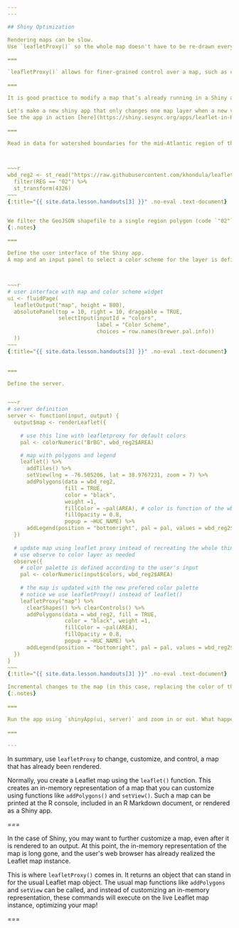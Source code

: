 ```yaml
---
---

## Shiny Optimization 

Rendering maps can be slow. 
Use `leafletProxy()` so the whole map doesn't have to be re-drawn every time the user input is updated.  

===

`leafletProxy()` allows for finer-grained control over a map, such as changing the color of a single polygon or adding a marker at the point of a click – without redrawing the entire map.

===

It is good practice to modify a map that’s already running in a Shiny app with a `leafletProxy()` function call in place of the `leaflet()` call, but otherwise use Leaflet function calls as normal.

Let's make a new shiny app that only changes one map layer when a new value is selected from an input widget.  
See the app in action [here](https://shiny.sesync.org/apps/leaflet-in-R-shinydemo2/). 

===

Read in data for watershed boundaries for the mid-Atlantic region of the USA.



~~~r
wbd_reg2 <- st_read("https://raw.githubusercontent.com/khondula/leaflet-in-R-shinydemo2/master/data/wbd_reg2.geojson") %>%
  filter(REG == "02") %>%
  st_transform(4326)
~~~
{:title="{{ site.data.lesson.handouts[3] }}" .no-eval .text-document}


We filter the GeoJSON shapefile to a single region polygon (code `"02"` is the mid-Atlantic) and transform to [EPSG:4326](https://epsg.io/4326) latitude-longitude coordinate system.
{:.notes}

===

Define the user interface of the Shiny app. 
A map and an input panel to select a color scheme for the layer is defined. 



~~~r
# user interface with map and color scheme widget
ui <- fluidPage(
  leafletOutput("map", height = 800),
  absolutePanel(top = 10, right = 10, draggable = TRUE,
                selectInput(inputId = "colors",
                            label = "Color Scheme",
                            choices = row.names(brewer.pal.info))
  ))
~~~
{:title="{{ site.data.lesson.handouts[3] }}" .no-eval .text-document}


===

Define the server.


~~~r
# server definition
server <- function(input, output) {
  output$map <- renderLeaflet({
    
    # use this line with leafletproxy for default colors
    pal <- colorNumeric("BrBG", wbd_reg2$AREA) 

    # map with polygons and legend
    leaflet() %>%
      addTiles() %>%
      setView(lng = -76.505206, lat = 38.9767231, zoom = 7) %>%
      addPolygons(data = wbd_reg2, 
                  fill = TRUE,
                  color = "black", 
                  weight =1,
                  fillColor = ~pal(AREA), # color is function of the wbd AREA column
                  fillOpacity = 0.8,
                  popup = ~HUC_NAME) %>%
      addLegend(position = "bottomright", pal = pal, values = wbd_reg2$AREA)
  })
  
  # update map using leaflet proxy instead of recreating the whole thing
  # use observe to color layer as needed
  observe({
    # color palette is defined according to the user's input
    pal <- colorNumeric(input$colors, wbd_reg2$AREA)
    
    # the map is updated with the new prefered color palette
    # notice we use leafletProxy() instead of leaflet()
    leafletProxy("map") %>%
      clearShapes() %>% clearControls() %>%
      addPolygons(data = wbd_reg2, fill = TRUE,
                  color = "black", weight =1,
                  fillColor = ~pal(AREA),
                  fillOpacity = 0.8,
                  popup = ~HUC_NAME) %>%
      addLegend(position = "bottomright", pal = pal, values = wbd_reg2$AREA)
  })
}
~~~
{:title="{{ site.data.lesson.handouts[3] }}" .no-eval .text-document}

Incremental changes to the map (in this case, replacing the color of the watershed boundaries) should be performed in an observer. Each independent set of things that can change should be managed in its own observer.
{:.notes}

===

Run the app using `shinyApp(ui, server)` and zoom in or out. What happens when you change the color scheme?

===

---
```


In summary, use `leafletProxy` to change, customize, and control, a map that has already been rendered. 

Normally, you create a Leaflet map using the `leaflet()` function. This creates an in-memory representation of a map that you can customize using functions like `addPolygons()` and `setView()`. Such a map can be printed at the R console, included in an R Markdown document, or rendered as a Shiny app.

===

In the case of Shiny, you may want to further customize a map, even after it is rendered to an output. At this point, the in-memory representation of the map is long gone, and the user's web browser has already realized the Leaflet map instance.

This is where `leafletProxy()` comes in. It returns an object that can stand in for the usual Leaflet map object. The usual map functions like `addPolygons` and `setView` can be called, and instead of customizing an in-memory representation, these commands will execute on the live Leaflet map instance, optimizing your map! 

===
